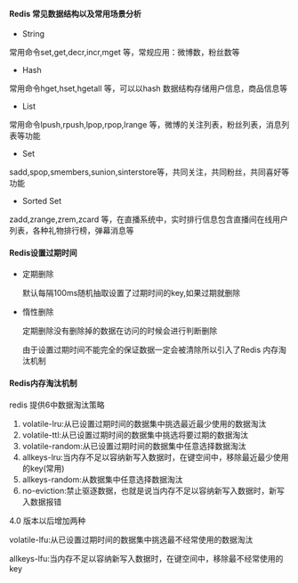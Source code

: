 #### Redis 常见数据结构以及常用场景分析

- String

常用命令set,get,decr,incr,mget 等，常规应用：微博数，粉丝数等

- Hash

常用命令hget,hset,hgetall 等，可以以hash 数据结构存储用户信息，商品信息等

- List

常用命令lpush,rpush,lpop,rpop,lrange 等，微博的关注列表，粉丝列表，消息列表等功能

-  Set

sadd,spop,smembers,sunion,sinterstore等，共同关注，共同粉丝，共同喜好等功能

- Sorted Set

zadd,zrange,zrem,zcard 等，在直播系统中，实时排行信息包含直播间在线用户列表，各种礼物排行榜，弹幕消息等

#### Redis设置过期时间

- 定期删除

  默认每隔100ms随机抽取设置了过期时间的key,如果过期就删除

- 惰性删除

  定期删除没有删除掉的数据在访问的时候会进行判断删除

  由于设置过期时间不能完全的保证数据一定会被清除所以引入了Redis 内存淘汰机制

#### Redis内存淘汰机制

redis 提供6中数据淘汰策略

1. volatile-lru:从已设置过期时间的数据集中挑选最近最少使用的数据淘汰
2. volatile-ttl:从已设置过期时间的数据集中挑选将要过期的数据淘汰
3. volatile-random:从已设置过期时间的数据集中任意选择数据淘汰
4. allkeys-lru:当内存不足以容纳新写入数据时，在键空间中，移除最近最少使用的key(常用)
5. allkeys-random:从数据集中任意选择数据淘汰
6. no-eviction:禁止驱逐数据，也就是说当内存不足以容纳新写入数据时，新写入数据报错

4.0 版本以后增加两种

​	volatile-lfu:从已设置过期时间的数据集中挑选最不经常使用的数据淘汰

​	allkeys-lfu:当内存不足以容纳新写入数据时，在键空间中，移除最不经常使用的key

